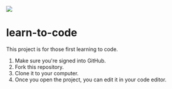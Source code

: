 ![](http://en.gravatar.com/userimage/107370100/a08594145564536138dfaaf072c7b241.png?size=200)

# learn-to-code

This project is for those first learning to code.

1. Make sure you're signed into GitHub.
1. Fork this repository. 
1. Clone it to your computer.
1. Once you open the project, you can edit it in your code editor. 
